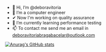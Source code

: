 - 👋 Hi, I’m @deboravitoria
- 👀 I’m a computer engineer
- ✔ Now I'm working on quality assurance
- 🌱 I’m currently learning performance testing
- 📫 To contact me send me an email in deboravitoriabragabacelar@outlook.com

[![Anurag's GitHub stats](https://github-readme-stats.vercel.app/api?username=anuraghazra)](https://github.com/anuraghazra/github-readme-stats)

<!---
deboravitoria/deboravitoria is a ✨ special ✨ repository because its `README.md` (this file) appears on your GitHub profile.
You can click the Preview link to take a look at your changes.
--->
